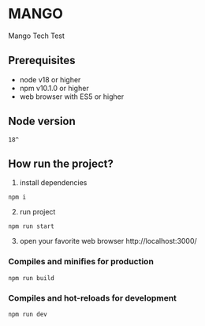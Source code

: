 # MANGO
Mango Tech Test
## Prerequisites

- node v18 or higher
- npm v10.1.0 or higher
- web browser with ES5 or higher
## Node version
```
18^
```
## How run the project?

1. install dependencies

```shell
npm i
```

2. run project

```shell
npm run start
```

3.  open your favorite web browser http://localhost:3000/

### Compiles and minifies for production

```
npm run build
```
### Compiles and hot-reloads for development

```
npm run dev
```


